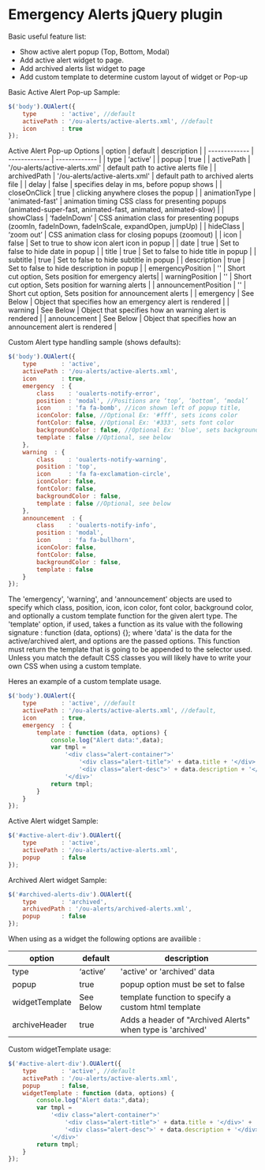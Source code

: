 # Emergency Alerts jQuery plugin

Basic useful feature list:

 * Show active alert popup (Top, Bottom, Modal)
 * Add active alert widget to page.
 * Add archived alerts list widget to page
 * Add custom template to determine custom layout of widget or Pop-up


Basic Active Alert Pop-up Sample:

```javascript
$('body').OUAlert({
	type       : 'active', //default
    activePath : '/ou-alerts/active-alerts.xml', //default
    icon       : true
});
```

Active Alert Pop-up Options
| option  |  default | description |
| ------------- | ------------- | ------------- |
| type  | ‘active’  |
| popup  | true  |
| activePath  | '/ou-alerts/active-alerts.xml'  | default path to active alerts file |
| archivedPath  | '/ou-alerts/active-alerts.xml'  | default path to archived alerts file |
| delay  | false  | specifies delay in ms, before popup shows |
| closeOnClick  | true  | clicking anywhere closes the popup |
| animationType  | 'animated-fast'  | animation timing CSS class for presenting popups (animated-super-fast, animated-fast, animated, animated-slow) |
| showClass  | ‘fadeInDown’ | CSS animation class for presenting popups (zoomIn, fadeInDown, fadeInScale, expandOpen, jumpUp) |
| hideClass  | ‘zoom out’ | CSS animation class for closing popups (zoomout) |
| icon  | false  | Set to true to show icon alert icon in popup |
| date  | true  | Set to false to hide date in popup |
| title  | true  | Set to false to hide title in popup |
| subtitle | true  | Set to false to hide subtitle in popup |
| description  | true  | Set to false to hide description in popup |
| emergencyPosition  |  '' | Short cut option, Sets position for emergency alerts|
| warningPosition  | ''  | Short cut option, Sets position for warning alerts |
| announcementPosition  | ''  | Short cut option, Sets position for announcement alerts |
| emergency  | See Below  | Object that specifies how an emergency alert is rendered |
| warning  | See Below  | Object that specifies how an warning alert is rendered |
| announcement  | See Below  | Object that specifies how an announcement alert is rendered |


Custom Alert type handling sample (shows defaults):

```javascript
$('body').OUAlert({
	type       : 'active',
    activePath : '/ou-alerts/active-alerts.xml',
    icon       : true,
    emergency  : {
    	class    : 'oualerts-notify-error',
        position : 'modal', //Positions are ‘top’, ‘bottom’, ‘modal’
    	icon     : 'fa fa-bomb', //icon shown left of popup title,
        iconColor: false, //Optional Ex: '#fff', sets icons color
        fontColor: false, //Optional Ex: '#333', sets font color
        backgroundColor : false, //Optional Ex: 'blue', sets background color
        template : false //Optional, see below
    },
    warning  : {
    	class    : 'oualerts-notify-warning',
        position : 'top',
    	icon     : 'fa fa-exclamation-circle', 
        iconColor: false,
        fontColor: false,
        backgroundColor : false,
        template : false //Optional, see below
    },
    announcement  : {
    	class    : 'oualerts-notify-info',
        position : 'modal', 
    	icon     : 'fa fa-bullhorn',
        iconColor: false,
        fontColor: false,
        backgroundColor : false,
        template : false 
    }
});
```

The 'emergency', 'warning', and 'announcement' objects are used to specify which class, position, icon, icon color, font color, background color, and optionally a custom template function for the given alert type. The 'template' option, if used, takes a function as its value with the following signature : function (data, options) {}; where 'data' is the data for the active/archived alert, and options are the passed options. This function must return the template that is going to be appended to the selector used. Unless you match the default CSS classes you will likely have to write your own CSS when using a custom template. 


Heres an example of a custom template usage.

```javascript
$('body').OUAlert({
	type       : 'active', //default
    activePath : '/ou-alerts/active-alerts.xml', //default,
    icon       : true,
    emergency  : {
        template : function (data, options) {
        	console.log("Alert data:",data);
        	var tmpl = 
            	'<div class="alert-container">' 
            		'<div class="alert-title">' + data.title + '</div>' +
            		'<div class="alert-desc">' + data.description + '</div>' +
            	'</div>'
        	return tmpl;
        }
    }
});
```



Active Alert widget Sample:

```javascript
$('#active-alert-div').OUAlert({
	type       : 'active', 
    activePath : '/ou-alerts/active-alerts.xml',
    popup      : false
});
```

Archived Alert widget Sample:

```javascript
$('#archived-alerts-div').OUAlert({
	type       : 'archived', 
    archivedPath : '/ou-alerts/archived-alerts.xml',
    popup      : false
});
```

When using as a widget the following options are availible :

| option  |  default | description |
| ------------- | ------------- | ------------- |
| type  | ‘active’  | 'active' or 'archived' data|
| popup  | true  | popup option must be set to false|
| widgetTemplate  | See Below | template function to specify a custom html template |
| archiveHeader | true | Adds a header of "Archived Alerts" when type is 'archived'

Custom widgetTemplate usage:

```javascript
$('#active-alert-div').OUAlert({
	type       : 'active', //default
    activePath : '/ou-alerts/active-alerts.xml',
    popup      : false,
	widgetTemplate : function (data, options) {
        console.log("Alert data:",data);
        var tmpl = 
            '<div class="alert-container">' 
                '<div class="alert-title">' + data.title + '</div>' +
                '<div class="alert-desc">' + data.description + '</div>' +
            '</div>'
        return tmpl;
    }
});
```